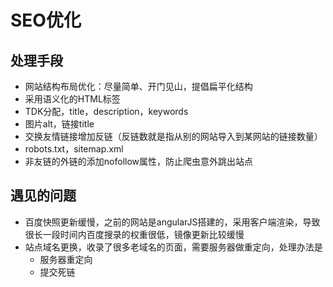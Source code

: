 SEO优化
===

## 处理手段
* 网站结构布局优化：尽量简单、开门见山，提倡扁平化结构
* 采用语义化的HTML标签
* TDK分配，title，description，keywords
* 图片alt，链接title
* 交换友情链接增加反链（反链数就是指从别的网站导入到某网站的链接数量）
* robots.txt，sitemap.xml
* 非友链的外链的添加nofollow属性，防止爬虫意外跳出站点

## 遇见的问题
* 百度快照更新缓慢，之前的网站是angularJS搭建的，采用客户端渲染，导致很长一段时间内百度搜录的权重很低，镜像更新比较缓慢
* 站点域名更换，收录了很多老域名的页面，需要服务器做重定向，处理办法是
    * 服务器重定向
    * 提交死链 
